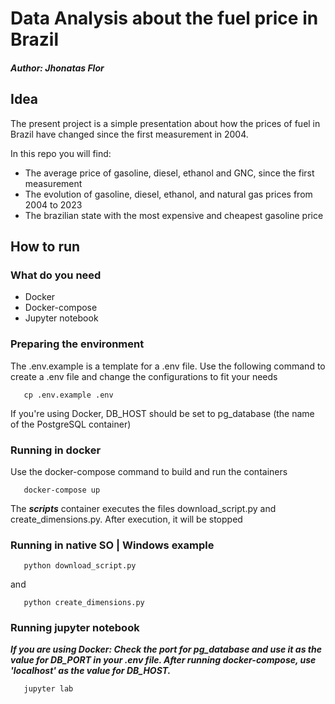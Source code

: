 # Data Analysis about the fuel price in Brazil

##### Author: Jhonatas Flor

## Idea
The present project is a simple presentation about how the prices of fuel in Brazil have changed since the first measurement in 2004.

In this repo you will find:
- The average price of gasoline, diesel, ethanol and GNC, since the first measurement
- The evolution of gasoline, diesel, ethanol, and natural gas prices from 2004 to 2023
- The brazilian state with the most expensive and cheapest gasoline price

## How to run

### What do you need

- Docker
- Docker-compose
- Jupyter notebook

### Preparing the environment

The .env.example is a template for a .env file. Use the following command to create a .env file and change the configurations to fit your needs

``` 
   cp .env.example .env
```

If you're using Docker, DB_HOST should be set to pg_database (the name of the PostgreSQL container)

### Running in docker

Use the docker-compose command to build and run the containers

``` 
   docker-compose up
```

The ***scripts*** container executes the files download_script.py and create_dimensions.py. After execution, it will be stopped

### Running in native SO | Windows example

``` 
   python download_script.py
```
and
``` 
   python create_dimensions.py
```

### Running jupyter notebook

***If you are using Docker: Check the port for pg_database and use it as the value for DB_PORT in your .env file. After running docker-compose, use 'localhost' as the value for DB_HOST.***

``` 
   jupyter lab
```